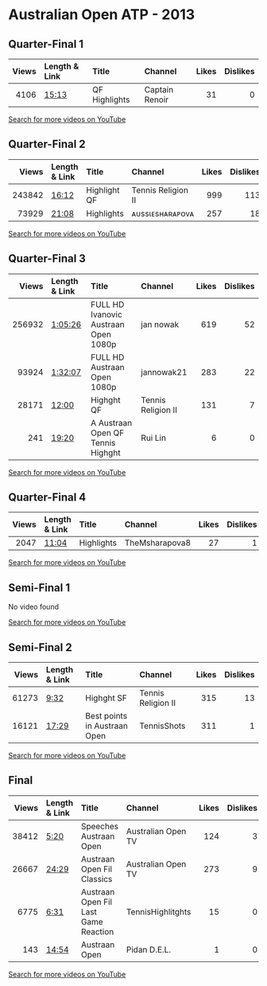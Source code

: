 
# Australian Open ATP - 2013
    
## Quarter-Final 1
|   Views | Length & Link                                        | Title         | Channel        |   Likes |   Dislikes |
|--------:|:-----------------------------------------------------|:--------------|:---------------|--------:|-----------:|
|    4106 | [15:13](https://www.youtube.com/watch?v=9sP_yeWNB5A) | QF Highlights | Captain Renoir |      31 |          0 |

[Search for more videos on YouTube](https://www.youtube.com/results?search_query=%22australian+open%22+%22Azarenka%22+%22Kuznetsova%22+%222013%22+%22highlights%22)     

## Quarter-Final 2
|   Views | Length & Link                                        | Title          | Channel            |   Likes |   Dislikes |
|--------:|:-----------------------------------------------------|:---------------|:-------------------|--------:|-----------:|
|  243842 | [16:12](https://www.youtube.com/watch?v=EAPimXDB7Iw) | Highlight   QF | Tennis Religion II |     999 |        113 |
|   73929 | [21:08](https://www.youtube.com/watch?v=JkeYMGjGDmE) | Highlights     | ᴀᴜssιᴇsʜᴀʀᴀᴘᴏᴠᴀ    |     257 |         18 |

[Search for more videos on YouTube](https://www.youtube.com/results?search_query=%22australian+open%22+%22Stephens%22+%22Williams%22+%222013%22+%22highlights%22)     

## Quarter-Final 3
|   Views | Length & Link                                          | Title                                    | Channel            |   Likes |   Dislikes |
|--------:|:-------------------------------------------------------|:-----------------------------------------|:-------------------|--------:|-----------:|
|  256932 | [1:05:26](https://www.youtube.com/watch?v=Vb44k8eGYRQ) | FULL HD   Ivanovic Austraan Open   1080p | jan nowak          |     619 |         52 |
|   93924 | [1:32:07](https://www.youtube.com/watch?v=T7hA29BMRGc) | FULL HD    Austraan Open   1080p         | jannowak21         |     283 |         22 |
|   28171 | [12:00](https://www.youtube.com/watch?v=a-SMJF2kg6o)   | Highght   QF                             | Tennis Religion II |     131 |          7 |
|     241 | [19:20](https://www.youtube.com/watch?v=vmhCR5pmUsw)   | A  Austraan Open  QF Tennis Highght      | Rui Lin            |       6 |          0 |

[Search for more videos on YouTube](https://www.youtube.com/results?search_query=%22australian+open%22+%22Li%22+%22Radwanska%22+%222013%22+%22highlights%22)     

## Quarter-Final 4
|   Views | Length & Link                                        | Title      | Channel        |   Likes |   Dislikes |
|--------:|:-----------------------------------------------------|:-----------|:---------------|--------:|-----------:|
|    2047 | [11:04](https://www.youtube.com/watch?v=ReE-_-yd3Ko) | Highlights | TheMsharapova8 |      27 |          1 |

[Search for more videos on YouTube](https://www.youtube.com/results?search_query=%22australian+open%22+%22Sharapova%22+%22Makarova%22+%222013%22+%22highlights%22)     

## Semi-Final 1
No video found

[Search for more videos on YouTube](https://www.youtube.com/results?search_query=%22australian+open%22+%22Azarenka%22+%22Stephens%22+%222013%22+%22highlights%22)     

## Semi-Final 2
|   Views | Length & Link                                        | Title                        | Channel            |   Likes |   Dislikes |
|--------:|:-----------------------------------------------------|:-----------------------------|:-------------------|--------:|-----------:|
|   61273 | [9:32](https://www.youtube.com/watch?v=ts_AMlR8JB4)  | Highght   SF                 | Tennis Religion II |     315 |         13 |
|   16121 | [17:29](https://www.youtube.com/watch?v=M_3F3gmxoUI) | Best points in Austraan Open | TennisShots        |     311 |          1 |

[Search for more videos on YouTube](https://www.youtube.com/results?search_query=%22australian+open%22+%22Li%22+%22Sharapova%22+%222013%22+%22highlights%22)     

## Final
|   Views | Length & Link                                        | Title                                        | Channel            |   Likes |   Dislikes |
|--------:|:-----------------------------------------------------|:---------------------------------------------|:-------------------|--------:|-----------:|
|   38412 | [5:20](https://www.youtube.com/watch?v=VTo35cCeNT8)  | Speeches  Austraan Open                      | Australian Open TV |     124 |          3 |
|   26667 | [24:29](https://www.youtube.com/watch?v=riWjlJuFN8g) | Austraan Open  Fil   Classics                | Australian Open TV |     273 |          9 |
|    6775 | [6:31](https://www.youtube.com/watch?v=w2z4EQnZveY)  | Austraan Open   Fil      Last Game  Reaction | TennisHighlitghts  |      15 |          0 |
|     143 | [14:54](https://www.youtube.com/watch?v=SR-J79AuKaQ) | Austraan Open                                | Pidan D.E.L.       |       1 |          0 |

[Search for more videos on YouTube](https://www.youtube.com/results?search_query=%22australian+open%22+%22Azarenka%22+%22Li%22+%222013%22+%22highlights%22)     
